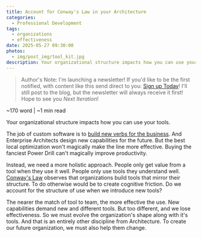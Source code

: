 ```yaml
---
title: Account for Conway's Law in your Architecture
categories:
  - Professional Development
tags:
  - organizations
  - effectiveness
date: 2025-05-27 09:30:00
photos: 
  - img/post_img/tool_kit.jpg
description: Your organizational structure impacts how you can use your tools. Conway's law gives us some insight into how our teams ought to evovle as our tools do.
---
```


> Author's Note: I'm launching a newsletter! If you'd like to be the first notified, with content like this send direct to you: [Sign up Today](https://subscribepage.io/nOrcj7)! 
> I'll still post to the blog, but the newsletter will always receive it first! Hope to see you _Next Iteration_!

~170 word | ~1 min read

Your organizational structure impacts how you can use your tools.

The job of custom software is to [build new verbs for the business](/blog/software-as-new-verbs). And Enterprise Architects design new capabilities for the future. But the best local optimization won't magically make the line more effective. Buying the fanciest Power Drill can't magically improve productivity.

Instead, we need a more holistic approach. People only get value from a tool when they use it well. People only use tools they understand well. [Conway's Law](https://en.wikipedia.org/wiki/Conway%27s_law) observes that organizations build tools that mirror their structure. To do otherwise would be to create cognitive friction. Do we account for the structure of use when we introduce new tools?

The nearer the match of tool to team, the more effective the use. New capabilities demand new and different tools. But too different, and we lose effectiveness. So we must evolve the organization's shape along with it's tools. And that is an entirely other discipline from Architecture. To create our future organization, we must also help them change.